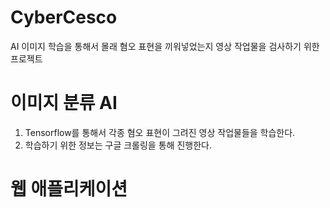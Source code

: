 # CyberCesco
AI 이미지 학습을 통해서 몰래 혐오 표현을 끼워넣었는지 영상 작업물을 검사하기 위한 프로젝트

# 이미지 분류 AI
1. Tensorflow를 통해서 각종 혐오 표현이 그려진 영상 작업물들을 학습한다.
2. 학습하기 위한 정보는 구글 크롤링을 통해 진행한다.

# 웹 애플리케이션
